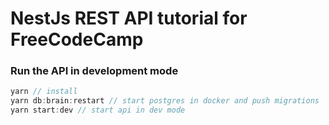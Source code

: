 # NestJs REST API tutorial for FreeCodeCamp


### Run the API in development mode
```javascript
yarn // install
yarn db:brain:restart // start postgres in docker and push migrations
yarn start:dev // start api in dev mode
```
